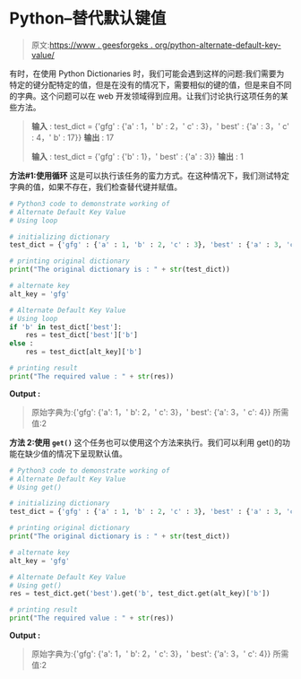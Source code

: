 # Python–替代默认键值

> 原文:[https://www . geesforgeks . org/python-alternate-default-key-value/](https://www.geeksforgeeks.org/python-alternate-default-key-value/)

有时，在使用 Python Dictionaries 时，我们可能会遇到这样的问题:我们需要为特定的键分配特定的值，但是在没有的情况下，需要相似的键的值，但是来自不同的字典。这个问题可以在 web 开发领域得到应用。让我们讨论执行这项任务的某些方法。

> **输入** : test_dict = {'gfg' : {'a' : 1，' b' : 2，' c' : 3}，' best' : {'a' : 3，' c' : 4，' b' : 17}}
> **输出** : 17
> 
> **输入** : test_dict = {'gfg' : {'b' : 1}，' best' : {'a' : 3}}
> **输出** : 1

**方法#1:使用循环**
这是可以执行该任务的蛮力方式。在这种情况下，我们测试特定字典的值，如果不存在，我们检查替代键并赋值。

```py
# Python3 code to demonstrate working of 
# Alternate Default Key Value
# Using loop

# initializing dictionary
test_dict = {'gfg' : {'a' : 1, 'b' : 2, 'c' : 3}, 'best' : {'a' : 3, 'c' : 4}}

# printing original dictionary
print("The original dictionary is : " + str(test_dict))

# alternate key 
alt_key = 'gfg'

# Alternate Default Key Value
# Using loop
if 'b' in test_dict['best']:
    res = test_dict['best']['b']
else :
    res = test_dict[alt_key]['b']

# printing result 
print("The required value : " + str(res)) 
```

**Output :**

> 原始字典为:{'gfg': {'a': 1，' b': 2，' c': 3}，' best': {'a': 3，' c': 4}}
> 所需值:2

**方法 2:使用 `get()`**
这个任务也可以使用这个方法来执行。我们可以利用 get()的功能在缺少值的情况下呈现默认值。

```py
# Python3 code to demonstrate working of 
# Alternate Default Key Value
# Using get()

# initializing dictionary
test_dict = {'gfg' : {'a' : 1, 'b' : 2, 'c' : 3}, 'best' : {'a' : 3, 'c' : 4}}

# printing original dictionary
print("The original dictionary is : " + str(test_dict))

# alternate key 
alt_key = 'gfg'

# Alternate Default Key Value
# Using get()
res = test_dict.get('best').get('b', test_dict.get(alt_key)['b'])

# printing result 
print("The required value : " + str(res)) 
```

**Output :**

> 原始字典为:{'gfg': {'a': 1，' b': 2，' c': 3}，' best': {'a': 3，' c': 4}}
> 所需值:2